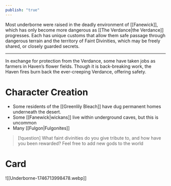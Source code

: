 ```yaml
---
publish: "true"
---
```

Most underborne were raised in the deadly environment of [[Fanewick]], which has only become more dangerous as [[The Verdance|the Verdance]] progresses. Each has unique customs that allow them safe passage through dangerous terrain and the territory of Faint Divinities, which may be freely shared, or closely guarded secrets.

---
 
 In exchange for protection from the Verdance, some have taken jobs as farmers in Haven’s flower fields. Though it is back-breaking work, the Haven fires burn back the ever-creeping Verdance, offering safety.

# Character Creation
* Some residents of the [[Greenlily Bleach]] have dug permanent homes underneath the desert.
* Some [[Fanewick|wickans]] live within underground caves, but this is uncommon
* Many [[Fulgon|Fulgonites]] 

> [!question] What faint divinities do you give tribute to, and how have you been rewarded?
> Feel free to add new gods to the world
# Card
![[Underborne-1746713998478.webp]]